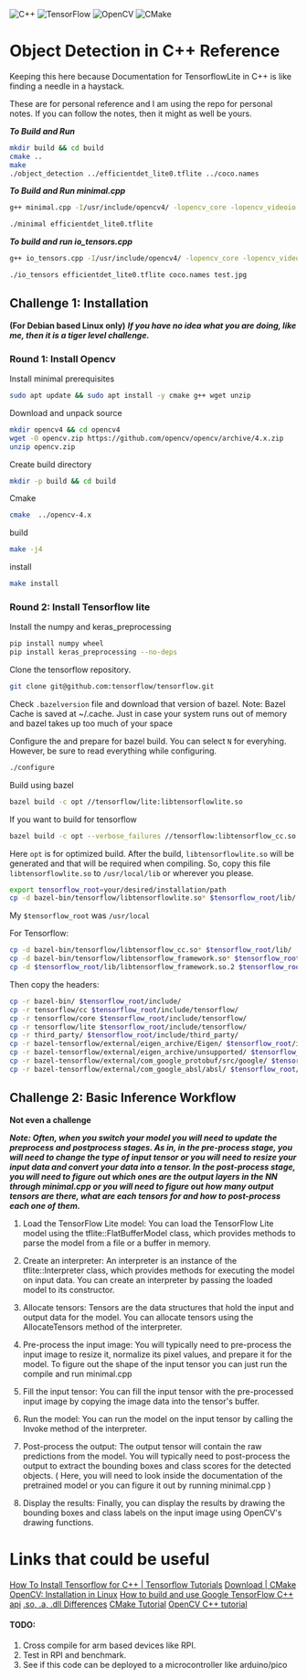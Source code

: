 ![C++](https://img.shields.io/badge/c++-%2300599C.svg?style=for-the-badge&logo=c%2B%2B&logoColor=white) ![TensorFlow](https://img.shields.io/badge/TensorFlow-%23FF6F00.svg?style=for-the-badge&logo=TensorFlow&logoColor=white) ![OpenCV](https://img.shields.io/badge/opencv-%23white.svg?style=for-the-badge&logo=opencv&logoColor=white) ![CMake](https://img.shields.io/badge/CMake-%23008FBA.svg?style=for-the-badge&logo=cmake&logoColor=white)

# Object Detection in C++ Reference 
Keeping this here because Documentation for TensorflowLite in C++ is like finding a needle in a haystack.

These are for personal reference and I am using the repo for personal notes. If you can follow the notes, then it might as well be yours.

***To Build and Run***
```sh
mkdir build && cd build
cmake ..
make
./object_detection ../efficientdet_lite0.tflite ../coco.names
```

***To Build and Run minimal.cpp***
```sh
g++ minimal.cpp -I/usr/include/opencv4/ -lopencv_core -lopencv_videoio -lopencv_highgui --std=c++17 -I/usr/local/include/ -ltensorflowlite -o minimal

./minimal efficientdet_lite0.tflite
```

***To build and run io_tensors.cpp***
```sh
g++ io_tensors.cpp -I/usr/include/opencv4/ -lopencv_core -lopencv_videoio -lopencv_highgui --std=c++17 -I/usr/local/include/ -ltensorflowlite -lopencv_imgcodecs -lopencv_imgproc -o io_tensors

./io_tensors efficientdet_lite0.tflite coco.names test.jpg
```


## Challenge 1: Installation
**(For Debian based Linux only)**
***If you have no idea what you are doing, like me, then it is a tiger level challenge.***
### Round 1: Install Opencv
Install minimal prerequisites
```sh
sudo apt update && sudo apt install -y cmake g++ wget unzip
```
Download and unpack source
```sh
mkdir opencv4 && cd opencv4
wget -O opencv.zip https://github.com/opencv/opencv/archive/4.x.zip
unzip opencv.zip
```
Create build directory
```sh
mkdir -p build && cd build
```
Cmake
```sh
cmake  ../opencv-4.x
```
build
```sh
make -j4
```
install
```sh
make install
```

### Round 2: Install Tensorflow lite
Install the numpy and keras_preprocessing
```sh
pip install numpy wheel
pip install keras_preprocessing --no-deps
```
Clone the tensorflow repository. 
```sh
git clone git@github.com:tensorflow/tensorflow.git
```

Check `.bazelversion` file and download that version of bazel.
Note: Bazel Cache is saved at ~/.cache. Just in case your system runs out of memory and bazel takes up too much of your space

Configure the and prepare for bazel build. You can select `N` for everyhing. However, be sure to read everything while configuring.
```sh
./configure
```

Build using bazel
```sh
bazel build -c opt //tensorflow/lite:libtensorflowlite.so
```
If you want to build for tensorflow
```sh
bazel build -c opt --verbose_failures //tensorflow:libtensorflow_cc.so 
```


Here `opt` is for optimized build. After the build, `libtensorflowlite.so` will be generated and that will be required when compiling. So, copy this file `libtensorflowlite.so` to `/usr/local/lib` or wherever you please.
```sh
export tensorflow_root=your/desired/installation/path
cp -d bazel-bin/tensorflow/libtensorflowlite.so* $tensorflow_root/lib/
```
My `$tensorflow_root` was `/usr/local`

For Tensorflow:
```sh
cp -d bazel-bin/tensorflow/libtensorflow_cc.so* $tensorflow_root/lib/
cp -d bazel-bin/tensorflow/libtensorflow_framework.so* $tensorflow_root/lib/
cp -d $tensorflow_root/lib/libtensorflow_framework.so.2 $tensorflow_root/lib/libtensorflow_framework.so
```

Then copy the headers:
```sh
cp -r bazel-bin/ $tensorflow_root/include/
cp -r tensorflow/cc $tensorflow_root/include/tensorflow/
cp -r tensorflow/core $tensorflow_root/include/tensorflow/
cp -r tensorflow/lite $tensorflow_root/include/tensorflow/
cp -r third_party/ $tensorflow_root/include/third_party/
cp -r bazel-tensorflow/external/eigen_archive/Eigen/ $tensorflow_root/include/Eigen/
cp -r bazel-tensorflow/external/eigen_archive/unsupported/ $tensorflow_root/include/unsupported/
cp -r bazel-tensorflow/external/com_google_protobuf/src/google/ $tensorflow_root/include/google/
cp -r bazel-tensorflow/external/com_google_absl/absl/ $tensorflow_root/include/absl/
```

## Challenge 2: Basic Inference Workflow
**Not even a challenge**

***Note:  Often, when you switch your model you will need to update the preprocess and postprocess stages. As in, in the pre-process stage, you will need to change the type of input tensor or you will need to resize your input data and convert your data into a tensor. In the post-process stage, you will need to figure out which ones are the output layers in the NN through minimal.cpp or you will need to figure out how many output tensors are there, what are each tensors for and how to post-process each one of them.***
1. Load the TensorFlow Lite model: You can load the TensorFlow Lite model using the tflite::FlatBufferModel class, which provides methods to parse the model from a file or a buffer in memory.
2. Create an interpreter: An interpreter is an instance of the tflite::Interpreter class, which provides methods for executing the model on input data. You can create an interpreter by passing the loaded model to its constructor.

3. Allocate tensors: Tensors are the data structures that hold the input and output data for the model. You can allocate tensors using the AllocateTensors method of the interpreter.

4. Pre-process the input image: You will typically need to pre-process the input image to resize it, normalize its pixel values, and prepare it for the model. To figure out the shape of the input tensor you can just run the compile and run minimal.cpp

5. Fill the input tensor: You can fill the input tensor with the pre-processed input image by copying the image data into the tensor's buffer.

6. Run the model: You can run the model on the input tensor by calling the Invoke method of the interpreter.

7. Post-process the output: The output tensor will contain the raw predictions from the model. You will typically need to post-process the output to extract the bounding boxes and class scores for the detected objects. ( Here, you will need to look inside the documentation of the pretrained model or you can figure it out by running minimal.cpp )

8. Display the results: Finally, you can display the results by drawing the bounding boxes and class labels on the input image using OpenCV's drawing functions.

# Links that could be useful
[How To Install Tensorflow for C++ | Tensorflow Tutorials](https://www.youtube.com/watch?v=He2p2JLpYC0)
[Download | CMake](https://docs.opencv.org/4.x/d7/d9f/tutorial_linux_install.html)
[OpenCV: Installation in Linux](https://docs.opencv.org/4.x/d7/d9f/tutorial_linux_install.html)
[How to build and use Google TensorFlow C++ api](https://stackoverflow.com/questions/33620794/how-to-build-and-use-google-tensorflow-c-api)
[.so, .a, .dll Differences](https://stackoverflow.com/questions/9688200/difference-between-shared-objects-so-static-libraries-a-and-dlls-so)
[CMake Tutorial](https://www.youtube.com/watch?v=nlKcXPUJGwA&list=PLalVdRk2RC6o5GHu618ARWh0VO0bFlif4&index=1&t=0s)
[OpenCV C++ tutorial](https://www.youtube.com/watch?v=uJrwLq_BKPY&list=PLkmvobsnE0GHMmTF7GTzJnCISue1L9fJn)

#### TODO:
1. Cross compile for arm based devices like RPI.
2. Test in RPI and benchmark.
3. See if this code can be deployed to a microcontroller like arduino/pico
